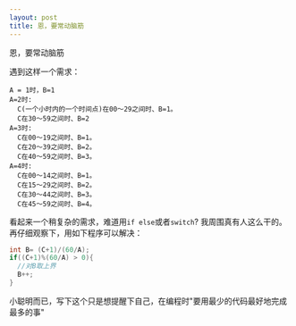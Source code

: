 ```yaml
---
layout: post
title: 恩，要常动脑筋
---
```

恩，要常动脑筋

遇到这样一个需求：

```
A = 1时，B=1
A=2时:
  C(一个小时内的一个时间点)在00～29之间时、B=1。
  C在30～59之间时、B=2
A=3时:
  C在00～19之间时、B=1。
  C在20～39之间时、B=2。
  C在40～59之间时、B=3。
A=4时:
  C在00～14之间时、B=1。
  C在15～29之间时、B=2。
  C在30～44之间时、B=3。
  C在45～59之间时、B=4。
```
看起来一个稍复杂的需求，难道用`if else`或者`switch`? 
我周围真有人这么干的。再仔细观察下，用如下程序可以解决：

```java
int B= (C+1)/(60/A);
if((C+1)%(60/A) > 0){
  //对B取上界
  B++;
}
```
小聪明而已，写下这个只是想提醒下自己，在编程时"要用最少的代码最好地完成最多的事"
